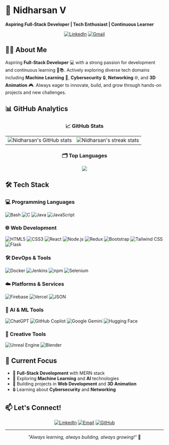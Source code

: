 # 💫 Nidharsan V

**Aspiring Full-Stack Developer | Tech Enthusiast | Continuous Learner**

<div align="center">
  
[![LinkedIn](https://img.shields.io/badge/LinkedIn-%230077B5.svg?style=for-the-badge&logo=linkedin&logoColor=white)](www.linkedin.com/in/nidharsanv)
[![Gmail](https://img.shields.io/badge/Gmail-D14836?style=for-the-badge&logo=gmail&logoColor=white)](mailto:nidharsankala8800@gmail.com)

</div>

## 👨‍💻 About Me

Aspiring **Full-Stack Developer** 💻 with a strong passion for development and continuous learning 🔧📚. Actively exploring diverse tech domains including **Machine Learning** 🤖, **Cybersecurity** 🔒, **Networking** 🌐, and **3D Animation** 🎮. Always eager to innovate, build, and grow through hands-on projects and new challenges.

## 📊 GitHub Analytics

<div align="center">

### 📈 GitHub Stats
<table>
  <tr>
    <td>
      <img align="center" src="https://readme-stats-fork-mauve.vercel.app/api/?username=NIDHARSAN-V&theme=dark&show_icons=true&count_private=true&hide_border=true" alt="Nidharsan's GitHub stats" />
    </td>
    <td>
      <img align="center" src="https://github-readme-streak-stats-five-roan.vercel.app?user=NIDHARSAN-V&theme=dark&hide_border=true" alt="Nidharsan's streak stats" />
    </td>
  </tr>
</table>

### 🗂️ Top Languages
<img align="center" src="https://readme-stats-fork-mauve.vercel.app/api/top-langs/?username=NIDHARSAN-V&theme=dark&hide_border=false&no-bg=true&no-frame=true&langs_count=6&layout=compact">

</div>

## 🛠️ Tech Stack

### 💻 Programming Languages
![Bash](https://img.shields.io/badge/Bash-4EAA25?logo=gnubash&logoColor=fff)
![C](https://img.shields.io/badge/C-00599C?logo=c&logoColor=white)
![Java](https://img.shields.io/badge/Java-%23ED8B00.svg?logo=openjdk&logoColor=white)
![JavaScript](https://img.shields.io/badge/JavaScript-F7DF1E?logo=javascript&logoColor=000)

### 🌐 Web Development
![HTML5](https://img.shields.io/badge/HTML-%23E34F26.svg?logo=html5&logoColor=white)
![CSS3](https://img.shields.io/badge/CSS-1572B6?logo=css3&logoColor=fff)
![React](https://img.shields.io/badge/React-61DAFB?logo=react&logoColor=white)
![Node.js](https://img.shields.io/badge/Node.js-6DA55F?logo=node.js&logoColor=white)
![Redux](https://img.shields.io/badge/Redux-764ABC?logo=redux&logoColor=fff)
![Bootstrap](https://img.shields.io/badge/Bootstrap-7952B3?logo=bootstrap&logoColor=fff)
![Tailwind CSS](https://img.shields.io/badge/Tailwind%20CSS-%2338B2AC.svg?logo=tailwind-css&logoColor=white)
![Flask](https://img.shields.io/badge/Flask-000?logo=flask&logoColor=fff)

### 🛠️ DevOps & Tools
![Docker](https://img.shields.io/badge/Docker-2496ED?logo=docker&logoColor=fff)
![Jenkins](https://img.shields.io/badge/Jenkins-D24939?logo=jenkins&logoColor=white)
![npm](https://img.shields.io/badge/npm-CB3837?logo=npm&logoColor=fff)
![Selenium](https://img.shields.io/badge/Selenium-43B02A?logo=selenium&logoColor=fff)

### ☁️ Platforms & Services
![Firebase](https://img.shields.io/badge/Firebase-039BE5?logo=Firebase&logoColor=white)
![Vercel](https://img.shields.io/badge/Vercel-%23000000.svg?logo=vercel&logoColor=white)
![JSON](https://img.shields.io/badge/JSON-000?logo=json&logoColor=fff)

### 🤖 AI & ML Tools
![ChatGPT](https://img.shields.io/badge/ChatGPT-74aa9c?logo=openai&logoColor=white)
![GitHub Copilot](https://img.shields.io/badge/GitHub%20Copilot-000?logo=githubcopilot&logoColor=fff)
![Google Gemini](https://img.shields.io/badge/Google%20Gemini-886FBF?logo=googlegemini&logoColor=fff)
![Hugging Face](https://img.shields.io/badge/Hugging%20Face-FFD21E?logo=huggingface&logoColor=000)

### 🎨 Creative Tools
![Unreal Engine](https://img.shields.io/badge/Unreal%20Engine-%23313131.svg?logo=unrealengine&logoColor=white)
![Blender](https://img.shields.io/badge/Blender-%23313131.svg?logo=blender&logoColor=orange)

## 🎯 Current Focus

- 🔭 **Full-Stack Development** with MERN stack
- 🌱 Exploring **Machine Learning** and **AI** technologies
- 💼 Building projects in **Web Development** and **3D Animation**
- 🔒 Learning about **Cybersecurity** and **Networking**

## 📫 Let's Connect!

<div align="center">
  
[![LinkedIn](https://img.shields.io/badge/LinkedIn-Nidharsan_V-%230077B5?style=for-the-badge&logo=linkedin&logoColor=white)](www.linkedin.com/in/nidharsanv)
[![Email](https://img.shields.io/badge/Email-nidharsankala8800@gmail.com-%23D14836?style=for-the-badge&logo=gmail&logoColor=white)](mailto:nidharsankala8800@gmail.com)
[![GitHub](https://img.shields.io/badge/GitHub-NIDHARSAN--V-%23181717?style=for-the-badge&logo=github&logoColor=white)](https://github.com/NIDHARSAN-V)

</div>

---

<div align="center">

*"Always learning, always building, always growing!"* 🚀

</div>
